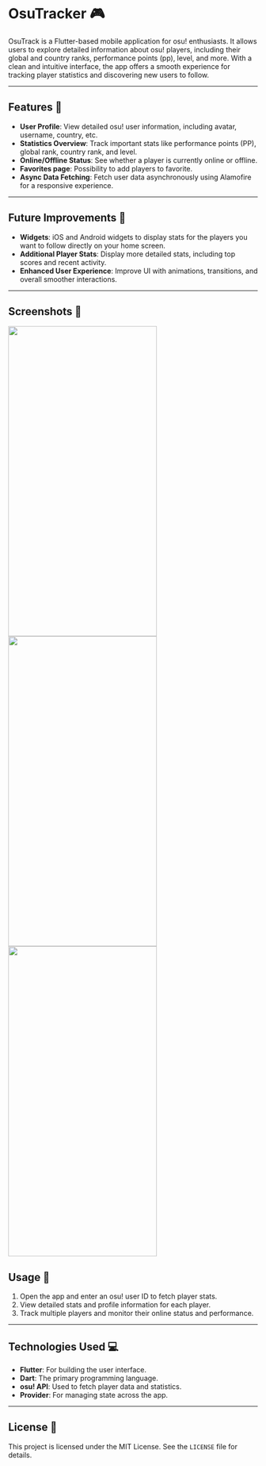 # OsuTracker 🎮

OsuTrack is a Flutter-based mobile application for osu! enthusiasts. It allows users to explore detailed information about osu! players, including their global and country ranks, performance points (pp), level, and more. With a clean and intuitive interface, the app offers a smooth experience for tracking player statistics and discovering new users to follow.

---

## Features 🚀

- **User Profile**: View detailed osu! user information, including avatar, username, country, etc.  
- **Statistics Overview**: Track important stats like performance points (PP), global rank, country rank, and level.  
- **Online/Offline Status**: See whether a player is currently online or offline.  
- **Favorites page**: Possibility to add players to favorite.  
- **Async Data Fetching**: Fetch user data asynchronously using Alamofire for a responsive experience.  

---

## Future Improvements 🔧

- **Widgets**: iOS and Android widgets to display stats for the players you want to follow directly on your home screen.  
- **Additional Player Stats**: Display more detailed stats, including top scores and recent activity.  
- **Enhanced User Experience**: Improve UI with animations, transitions, and overall smoother interactions.  

---

## Screenshots 📸

<img src='https://github.com/user-attachments/assets/32891279-ccb7-4641-bb23-b4ce908b415a' width=300 height=625>
<img src='https://github.com/user-attachments/assets/bbd2596b-beb2-4c32-bf43-86d096f5e864' width=300 height=625>
<img src='https://github.com/user-attachments/assets/ebd9ea8c-b95d-48ee-80e5-e26a5203ca31' width=300 height=625>


## Usage 📖

1. Open the app and enter an osu! user ID to fetch player stats.  
2. View detailed stats and profile information for each player.  
3. Track multiple players and monitor their online status and performance.  

---

## Technologies Used 💻

- **Flutter**: For building the user interface.  
- **Dart**: The primary programming language.  
- **osu! API**: Used to fetch player data and statistics.
- **Provider**: For managing state across the app.

---

## License 📜

This project is licensed under the MIT License. See the `LICENSE` file for details.
